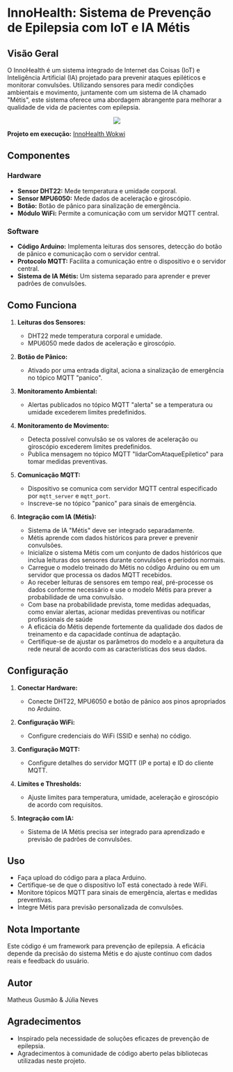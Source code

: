 # InnoHealth: Sistema de Prevenção de Epilepsia com IoT e IA Métis

## Visão Geral

O InnoHealth é um sistema integrado de Internet das Coisas (IoT) e Inteligência Artificial (IA) projetado para prevenir ataques epiléticos e monitorar convulsões. Utilizando sensores para medir condições ambientais e movimento, juntamente com um sistema de IA chamado "Métis", este sistema oferece uma abordagem abrangente para melhorar a qualidade de vida de pacientes com epilepsia.

<p align="center">
  <img src="https://github.com/gusmaomath/InnoHealth/assets/104039223/35a806fe-0c6a-474e-8d20-675be01c52ca">
</p>

**Projeto em execução:** [InnoHealth Wokwi](https://wokwi.com/projects/382256974583652353)

## Componentes

### Hardware

- **Sensor DHT22:** Mede temperatura e umidade corporal.
- **Sensor MPU6050:** Mede dados de aceleração e giroscópio.
- **Botão:** Botão de pânico para sinalização de emergência.
- **Módulo WiFi:** Permite a comunicação com um servidor MQTT central.

### Software

- **Código Arduino:** Implementa leituras dos sensores, detecção do botão de pânico e comunicação com o servidor central.
- **Protocolo MQTT:** Facilita a comunicação entre o dispositivo e o servidor central.
- **Sistema de IA Métis:** Um sistema separado para aprender e prever padrões de convulsões.

## Como Funciona

1. **Leituras dos Sensores:**
   - DHT22 mede temperatura corporal e umidade.
   - MPU6050 mede dados de aceleração e giroscópio.

2. **Botão de Pânico:**
   - Ativado por uma entrada digital, aciona a sinalização de emergência no tópico MQTT "panico".

3. **Monitoramento Ambiental:**
   - Alertas publicados no tópico MQTT "alerta" se a temperatura ou umidade excederem limites predefinidos.

4. **Monitoramento de Movimento:**
   - Detecta possível convulsão se os valores de aceleração ou giroscópio excederem limites predefinidos.
   - Publica mensagem no tópico MQTT "lidarComAtaqueEpiletico" para tomar medidas preventivas.

5. **Comunicação MQTT:**
   - Dispositivo se comunica com servidor MQTT central especificado por `mqtt_server` e `mqtt_port`.
   - Inscreve-se no tópico "panico" para sinais de emergência.

6. **Integração com IA (Métis):**
   - Sistema de IA "Métis" deve ser integrado separadamente.
   - Métis aprende com dados históricos para prever e prevenir convulsões.
   - Inicialize o sistema Métis com um conjunto de dados históricos que inclua leituras dos sensores durante convulsões e períodos normais.
   - Carregue o modelo treinado do Métis no código Arduino ou em um servidor que processa os dados MQTT recebidos.
   - Ao receber leituras de sensores em tempo real, pré-processe os dados conforme necessário e use o modelo Métis para prever a probabilidade de uma convulsão.
   - Com base na probabilidade prevista, tome medidas adequadas, como enviar alertas, acionar medidas preventivas ou notificar profissionais de saúde
   - A eficácia do Métis depende fortemente da qualidade dos dados de treinamento e da capacidade contínua de adaptação.
   - Certifique-se de ajustar os parâmetros do modelo e a arquitetura da rede neural de acordo com as características dos seus dados.

## Configuração

1. **Conectar Hardware:**
   - Conecte DHT22, MPU6050 e botão de pânico aos pinos apropriados no Arduino.

2. **Configuração WiFi:**
   - Configure credenciais do WiFi (SSID e senha) no código.

3. **Configuração MQTT:**
   - Configure detalhes do servidor MQTT (IP e porta) e ID do cliente MQTT.

4. **Limites e Thresholds:**
   - Ajuste limites para temperatura, umidade, aceleração e giroscópio de acordo com requisitos.

5. **Integração com IA:**
   - Sistema de IA Métis precisa ser integrado para aprendizado e previsão de padrões de convulsões.

## Uso

- Faça upload do código para a placa Arduino.
- Certifique-se de que o dispositivo IoT está conectado à rede WiFi.
- Monitore tópicos MQTT para sinais de emergência, alertas e medidas preventivas.
- Integre Métis para previsão personalizada de convulsões.

## Nota Importante

Este código é um framework para prevenção de epilepsia. A eficácia depende da precisão do sistema Métis e do ajuste contínuo com dados reais e feedback do usuário.

## Autor

Matheus Gusmão & Júlia Neves

## Agradecimentos

- Inspirado pela necessidade de soluções eficazes de prevenção de epilepsia.
- Agradecimentos à comunidade de código aberto pelas bibliotecas utilizadas neste projeto.
